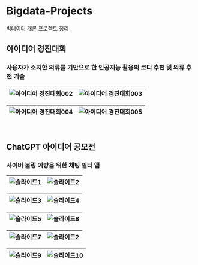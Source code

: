 # Bigdata-Projects
빅데이터 개론 프로젝트 정리

## 아이디어 경진대회
  ### 사용자가 소지한 의류를 기반으로 한 인공지능 활용의 코디 추천 및 의류 추천 기술

|![아이디어 경진대회002](https://github.com/HeoGwan/BIgdata_Projects/assets/62234306/6927f0a6-7e2d-49f9-b1c4-0452345da691)|![아이디어 경진대회003](https://github.com/HeoGwan/BIgdata_Projects/assets/62234306/cb5db7b7-8a97-410b-b297-f11810740cfc)|
|---|---|

|![아이디어 경진대회004](https://github.com/HeoGwan/BIgdata_Projects/assets/62234306/430dd684-2c10-4642-a661-bc8c493d5b14)|![아이디어 경진대회005](https://github.com/HeoGwan/BIgdata_Projects/assets/62234306/7206f4e3-3e52-4625-97e4-6f9aae1dc683)|
|---|---|
<br/>

## ChatGPT 아이디어 공모전
  ### 사이버 불링 예방을 위한 채팅 필터 앱

|![슬라이드1](https://github.com/HeoGwan/BIgdata_Projects/assets/62234306/0c6a714c-0c36-47e9-83b0-82a80f532ec8)|![슬라이드2](https://github.com/HeoGwan/BIgdata_Projects/assets/62234306/aab19ab9-7ff3-4c42-8a8b-388f465b9c9e)|
|---|---|

|![슬라이드3](https://github.com/HeoGwan/BIgdata_Projects/assets/62234306/fa274bba-6677-4ae6-8ab0-9d1bb4a5846c)|![슬라이드4](https://github.com/HeoGwan/BIgdata_Projects/assets/62234306/4b6cd6d6-3467-447f-9158-5cc505f250d5)|
|---|---|

|![슬라이드5](https://github.com/HeoGwan/BIgdata_Projects/assets/62234306/a9a9f0dd-3d41-4791-ae4b-53debe489a9d)|![슬라이드8](https://github.com/HeoGwan/BIgdata_Projects/assets/62234306/ff8753c9-e7da-4df3-be38-8db158ab7cfc)|
|---|---|

|![슬라이드7](https://github.com/HeoGwan/BIgdata_Projects/assets/62234306/96179026-b55d-4dc7-b6d1-9e5decf11be1)|![슬라이드2](https://github.com/HeoGwan/BIgdata_Projects/assets/62234306/aab19ab9-7ff3-4c42-8a8b-388f465b9c9e)|
|---|---|

|![슬라이드9](https://github.com/HeoGwan/BIgdata_Projects/assets/62234306/65f52e34-ad92-406d-8a96-1a3486c39fa9)|![슬라이드10](https://github.com/HeoGwan/BIgdata_Projects/assets/62234306/c3127d3a-f4ae-46d7-81bb-d73ca0553fbc)|
|---|---|
